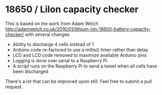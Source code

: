 # 18650 / LiIon capacity checker

This is based on the work from Adam Welch http://adamwelch.co.uk/2016/01/lithium-ion-18650-battery-capacity-checker/ with several changes

- Ability to discharge 4 cells instead of 1
- Arduino code re-factored to use a millis() timer rather than delay
- LCD and LCD code removed to maximize available Arduino pins
- Logging is done over serial to a Raspberry Pi
- A script runs on the Raspberry Pi to send a tweet when all cells have been discharged

There's a lot that can be improved upon still. Feel free to submit a pull request.
